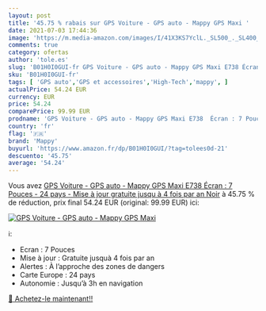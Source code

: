 ```yaml
---
layout: post
title: '45.75 % rabais sur GPS Voiture - GPS auto - Mappy GPS Maxi '
date: 2021-07-03 17:44:36
image: 'https://m.media-amazon.com/images/I/41X3KS7YclL._SL500_._SL400_.jpg'
comments: true
category: ofertas
author: 'tole.es'
slug: 'B01H0I0GUI-fr GPS Voiture - GPS auto - Mappy GPS Maxi E738 Écran : 7...'
sku: 'B01H0I0GUI-fr'
tags: [ 'GPS auto','GPS et accessoires','High-Tech','mappy', ]
actualPrice: 54.24 EUR
currency: EUR
price: 54.24
comparePrice: 99.99 EUR
prodname: 'GPS Voiture - GPS auto - Mappy GPS Maxi E738  Écran : 7 Pouces - 24 pays - Mise à jour gratuite jusqu à 4 fois par an  Noir'
country: 'fr'
flag: '🇫🇷'
brand: 'Mappy'
buyurl: 'https://www.amazon.fr/dp/B01H0I0GUI/?tag=tolees0d-21'
descuento: '45.75'
average: '54.24'
---
```


Vous avez [GPS Voiture - GPS auto - Mappy GPS Maxi E738  Écran : 7 Pouces - 24 pays - Mise à jour gratuite jusqu à 4 fois par an  Noir](https://www.amazon.fr/dp/B01H0I0GUI/?tag=tolees0d-21)  à  45.75 % de réduction, prix final  54.24 EUR (original: 99.99 EUR) ici:

[![GPS Voiture - GPS auto - Mappy GPS Maxi ](https://m.media-amazon.com/images/I/41X3KS7YclL._SL500_._SL400_.jpg)](https://www.amazon.fr/dp/B01H0I0GUI/?tag=tolees0d-21)

ℹ️:

- Ecran : 7 Pouces
- Mise à jour : Gratuite jusquà 4 fois par an
- Alertes : À l’approche des zones de dangers
- Carte Europe : 24 pays
- Autonomie : Jusqu’à 3h en navigation

[🛒 Achetez-le maintenant!!](https://www.amazon.fr/dp/B01H0I0GUI/?tag=tolees0d-21)
